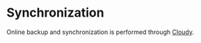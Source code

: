 # Synchronization

Online backup and synchronization is performed through [Cloudy](../applications/cloudy.md).
